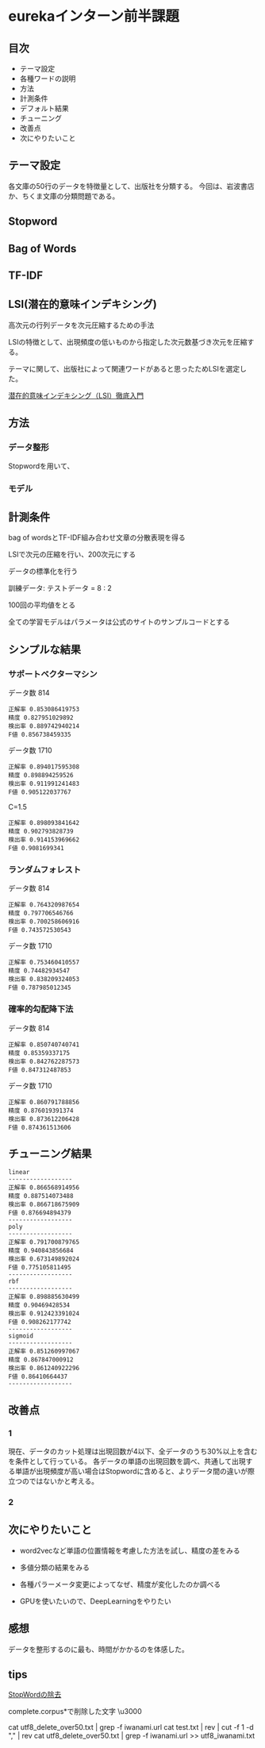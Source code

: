# eurekaインターン前半課題

## 目次

- テーマ設定
- 各種ワードの説明
- 方法
- 計測条件
- デフォルト結果
- チューニング
- 改善点
- 次にやりたいこと

## テーマ設定

各文庫の50行のデータを特徴量として、出版社を分類する。
今回は、岩波書店か、ちくま文庫の分類問題である。



## Stopword



## Bag of Words

## TF-IDF



## LSI(潜在的意味インデキシング)

高次元の行列データを次元圧縮するための手法

LSIの特徴として、出現頻度の低いものから指定した次元数基づき次元を圧縮する。

テーマに関して、出版社によって関連ワードがあると思ったためLSIを選定した。

[潜在的意味インデキシング（LSI）徹底入門](https://abicky.net/2012/03/24/211818/)

## 方法

### データ整形
Stopwordを用いて、

### モデル

## 計測条件

bag of wordsとTF-IDF組み合わせ文章の分散表現を得る

LSIで次元の圧縮を行い、200次元にする

データの標準化を行う

訓練データ: テストデータ = 8 : 2

100回の平均値をとる

全ての学習モデルはパラメータは公式のサイトのサンプルコードとする


## シンプルな結果

### サポートベクターマシン

データ数 814
```
正解率 0.853086419753
精度 0.827951029892
検出率 0.889742940214
F値 0.856738459335
```

データ数 1710
```
正解率 0.894017595308
精度 0.898894259526
検出率 0.911991241483
F値 0.905122037767
```

C=1.5
```
正解率 0.898093841642
精度 0.902793828739
検出率 0.914153969662
F値 0.9081699341
```

### ランダムフォレスト

データ数 814
```
正解率 0.764320987654
精度 0.797706546766
検出率 0.700258606916
F値 0.743572530543
```

データ数 1710
```
正解率 0.753460410557
精度 0.74482934547
検出率 0.838209324053
F値 0.787985012345
```

### 確率的勾配降下法

データ数 814
```
正解率 0.850740740741
精度 0.85359337175
検出率 0.842762287573
F値 0.847312487853
```

データ数 1710
```
正解率 0.860791788856
精度 0.876019391374
検出率 0.873612206428
F値 0.874361513606
```

## チューニング結果

```
linear
------------------
正解率 0.866568914956
精度 0.887514073488
検出率 0.866718675909
F値 0.876694894379
------------------
poly
------------------
正解率 0.791700879765
精度 0.940843856684
検出率 0.673149892024
F値 0.775105811495
------------------
rbf
------------------
正解率 0.898885630499
精度 0.90469428534
検出率 0.912423391024
F値 0.908262177742
------------------
sigmoid
------------------
正解率 0.851260997067
精度 0.867847000912
検出率 0.861240922296
F値 0.86410664437
------------------
```


## 改善点

### 1
現在、データのカット処理は出現回数が4以下、全データのうち30%以上を含むを条件として行っている。
各データの単語の出現回数を調べ、共通して出現する単語が出現頻度が高い場合はStopwordに含めると、よりデータ間の違いが際立つのではないかと考える。

### 2


## 次にやりたいこと

- word2vecなど単語の位置情報を考慮した方法を試し、精度の差をみる

- 多値分類の結果をみる

- 各種パラーメータ変更によってなぜ、精度が変化したのか調べる

- GPUを使いたいので、DeepLearningをやりたい

## 感想

データを整形するのに最も、時間がかかるのを体感した。


## tips

[StopWordの除去](http://svn.sourceforge.jp/svnroot/slothlib/CSharp/Version1/SlothLib/NLP/Filter/StopWord/word/Japanese.txt)

complete.corpus*で削除した文字
\u3000

cat utf8_delete_over50.txt | grep -f iwanami.url
cat test.txt | rev | cut  -f 1 -d "," | rev
cat utf8_delete_over50.txt | grep -f iwanami.url >> utf8_iwanami.txt